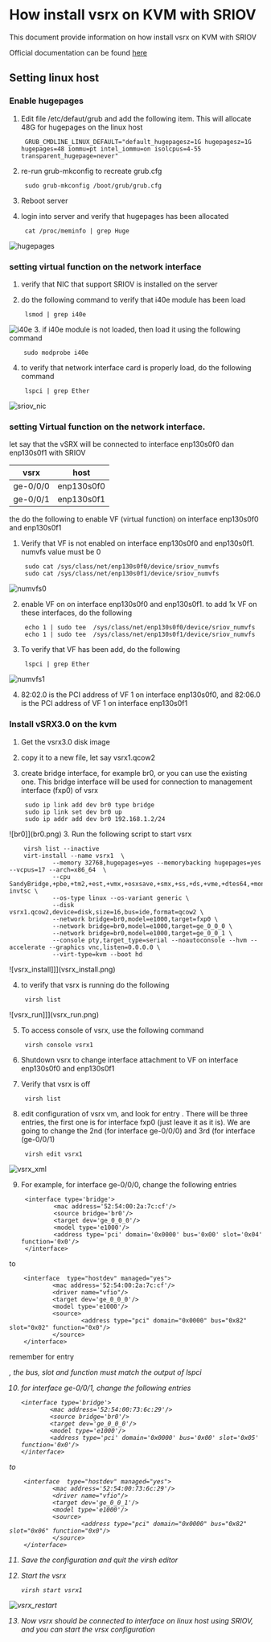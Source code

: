 # How install vsrx on KVM with SRIOV

This document provide information on how install vsrx on KVM with SRIOV

Official documentation can be found [here](https://www.juniper.net/documentation/us/en/software/vsrx/vsrx-consolidated-deployment-guide/index.html)


## Setting linux host
### Enable hugepages
1. Edit file /etc/defaut/grub and add the following item. This will allocate 48G for hugepages on the linux host

        GRUB_CMDLINE_LINUX_DEFAULT="default_hugepagesz=1G hugepagesz=1G hugepages=48 iommu=pt intel_iommu=on isolcpus=4-55 transparent_hugepage=never"
2. re-run grub-mkconfig to recreate grub.cfg

        sudo grub-mkconfig /boot/grub/grub.cfg

3. Reboot server
4. login into server and verify that hugepages has been allocated

        cat /proc/meminfo | grep Huge

![hugepages](hugemem.png)
        

### setting virtual function on the network interface
1. verify that NIC that support SRIOV is installed on the server
2. do the following command to verify that i40e module has been load

        lsmod | grep i40e

![i40e](i40e_mod.png)
3. if i40e module is not loaded, then load it using the following command

        sudo modprobe i40e

4. to verify that network interface card is properly load, do the following command

        lspci | grep Ether
![sriov_nic](sriov_nic.png)

### setting Virtual function on the network interface.
let say that the vSRX will be connected to interface enp130s0f0 dan enp130s0f1 with SRIOV

vsrx | host
--|--
ge-0/0/0 | enp130s0f0
ge-0/0/1 | enp130s0f1

the do the following to enable VF (virtual function) on interface enp130s0f0 and enp130s0f1
1. Verify that VF is not enabled on interface enp130s0f0 and enp130s0f1. numvfs value must be 0

        sudo cat /sys/class/net/enp130s0f0/device/sriov_numvfs
        sudo cat /sys/class/net/enp130s0f1/device/sriov_numvfs

![numvfs0](numvfs0.png)

2. enable VF on on interface enp130s0f0 and enp130s0f1. to add  1x VF on these interfaces, do the following

        echo 1 | sudo tee  /sys/class/net/enp130s0f0/device/sriov_numvfs
        echo 1 | sudo tee  /sys/class/net/enp130s0f1/device/sriov_numvfs

3. To verify that VF has been add, do the following
        
        lspci | grep Ether

![numvfs1](numvfs1.png)

4. 82:02.0 is the PCI address of VF 1 on interface enp130s0f0, and 82:06.0 is the PCI address of VF 1 on interface enp130s0f1

### Install vSRX3.0 on the kvm 
1. Get the vsrx3.0 disk image
2. copy it to a new file, let say vsrx1.qcow2
3. create bridge interface, for example br0, or you can use the existing one. This bridge interface will be used for connection to management interface (fxp0) of vsrx

        sudo ip link add dev br0 type bridge
        sudo ip link set dev br0 up
        sudo ip addr add dev br0 192.168.1.2/24

![br0]](br0.png)
3. Run the following script to start vsrx

        
        virsh list --inactive
        virt-install --name vsrx1  \
                --memory 32768,hugepages=yes --memorybacking hugepages=yes --vcpus=17 --arch=x86_64  \
                --cpu SandyBridge,+pbe,+tm2,+est,+vmx,+osxsave,+smx,+ss,+ds,+vme,+dtes64,+monitor,+ht,+dca,+pcid,+tm,+pdcm,+pdpe1gb,+ds_cpl,+xtpr,+acpi,-invtsc \
                --os-type linux --os-variant generic \
                --disk vsrx1.qcow2,device=disk,size=16,bus=ide,format=qcow2 \
                --network bridge=br0,model=e1000,target=fxp0 \
                --network bridge=br0,model=e1000,target=ge_0_0_0 \
                --network bridge=br0,model=e1000,target=ge_0_0_1 \
                --console pty,target_type=serial --noautoconsole --hvm --accelerate --graphics vnc,listen=0.0.0.0 \
                --virt-type=kvm --boot hd

![vsrx_install]]](vsrx_install.png)

4. to verify that vsrx is running do the following

        virsh list 

![vsrx_run]]](vsrx_run.png)

5. To access console of vsrx, use the following command

        virsh console vsrx1

6. Shutdown vsrx to change interface attachment to VF on interface enp130s0f0 and enp130s0f1
7. Verify that vsrx is off

        virsh list

8. edit configuration of vsrx vm, and look for entry <interface>. There will be three entries, the first one is for interface fxp0 (just leave it as it is). We are going to change the 2nd (for interface ge-0/0/0) and 3rd (for interface (ge-0/0/1)

        virsh edit vsrx1

![vsrx_xml](vsrx_xml.png)

9. For example, for interface ge-0/0/0, change the following entries

        <interface type='bridge'>
                <mac address='52:54:00:2a:7c:cf'/>
                <source bridge='br0'/>
                <target dev='ge_0_0_0'/>
                <model type='e1000'/>
                <address type='pci' domain='0x0000' bus='0x00' slot='0x04' function='0x0'/>
        </interface>

  to

        <interface  type="hostdev" managed="yes">
                <mac address='52:54:00:2a:7c:cf'/>
                <driver name="vfio"/>
                <target dev='ge_0_0_0'/>
                <model type='e1000'/>
                <source> 
                        <address type="pci" domain="0x0000" bus="0x82" slot="0x02" function="0x0"/>
                </source> 
        </interface>


  remember for entry <address type="pci" domain="0x0000" bus="0x82" slot="0x02" function="0x0"/>, the bus, slot and function must match the output of lspci

10. for interface ge-0/0/1, change the following entries

        <interface type='bridge'>
                <mac address='52:54:00:73:6c:29'/>
                <source bridge='br0'/>
                <target dev='ge_0_0_0'/>
                <model type='e1000'/>
                <address type='pci' domain='0x0000' bus='0x00' slot='0x05' function='0x0'/>
        </interface>
   
   to 
        
        <interface  type="hostdev" managed="yes">
                <mac address='52:54:00:73:6c:29'/>
                <driver name="vfio"/>
                <target dev='ge_0_0_1'/>
                <model type='e1000'/>
                <source> 
                        <address type="pci" domain="0x0000" bus="0x82" slot="0x06" function="0x0"/>
                </source> 
        </interface>


11. Save the configuration and quit the virsh editor
12. Start the vsrx

        virsh start vsrx1

![vsrx_restart](vsrx_restart.png)

13. Now vsrx should be connected to interface on linux host using SRIOV, and you can start the vrsx configuration
